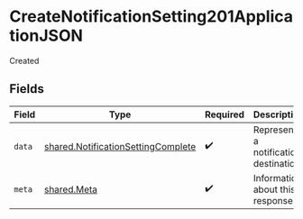 # CreateNotificationSetting201ApplicationJSON

Created


## Fields

| Field                                                                                    | Type                                                                                     | Required                                                                                 | Description                                                                              |
| ---------------------------------------------------------------------------------------- | ---------------------------------------------------------------------------------------- | ---------------------------------------------------------------------------------------- | ---------------------------------------------------------------------------------------- |
| `data`                                                                                   | [shared.NotificationSettingComplete](../../models/shared/notificationsettingcomplete.md) | :heavy_check_mark:                                                                       | Represents a notification destination.                                                   |
| `meta`                                                                                   | [shared.Meta](../../models/shared/meta.md)                                               | :heavy_check_mark:                                                                       | Information about this response.                                                         |